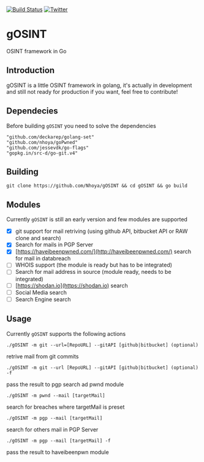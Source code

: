 [![Build Status](https://travis-ci.org/Nhoya/gOSINT.svg?branch=master)](https://travis-ci.org/Nhoya/gOSINT) [![Twitter](https://img.shields.io/twitter/url/https/github.com/Nhoya/gOSINT.svg?style=social)](https://twitter.com/intent/tweet?text=Wow:&url=%5Bobject%20Object%5D)
# gOSINT
OSINT framework in Go

## Introduction
gOSINT is a little OSINT framework in golang, it's actually in development and still not ready for production if you want, feel free to contribute!


## Dependecies
Before building `gOSINT` you need to solve the dependencies

```
"github.com/deckarep/golang-set"
"github.com/nhoya/goPwned"
"github.com/jessevdk/go-flags"
"gopkg.in/src-d/go-git.v4"
```

## Building

`git clone https://github.com/Nhoya/gOSINT && cd gOSINT && go build`

## Modules

Currently `gOSINT` is still an early version and few modules are supported

- [x] git support for mail retriving (using github API, bitbucket API or RAW clone and search)
- [x] Search for mails in PGP Server
- [x] [https://haveibeenpwned.com/](http://haveibeenpwned.com/) search for mail in databreach
- [ ] WHOIS support (the module is ready but has to be integrated)
- [ ] Search for mail address in source (module ready, needs to be integrated)
- [ ] [https://shodan.io](https://shodan.io) search
- [ ] Social Media search
- [ ] Search Engine search

## Usage

Currently `gOSINT` supports the following actions


`./gOSINT -m git --url=[RepoURL] --gitAPI [github|bitbucket] (optional)`

retrive mail from git commits

`./gOSINT -m git --url [RepoURL] --gitAPI [github|bitbucket] (optional) -f`

pass the result to pgp search ad pwnd module

`./gOSINT -m pwnd --mail [targetMail]`

search for breaches where targetMail is preset

`./gOSINT -m pgp --mail [targetMail]`

search for others mail in PGP Server

`./gOSINT -m pgp --mail [targetMail] -f`

pass the result to haveibeenpwn module
